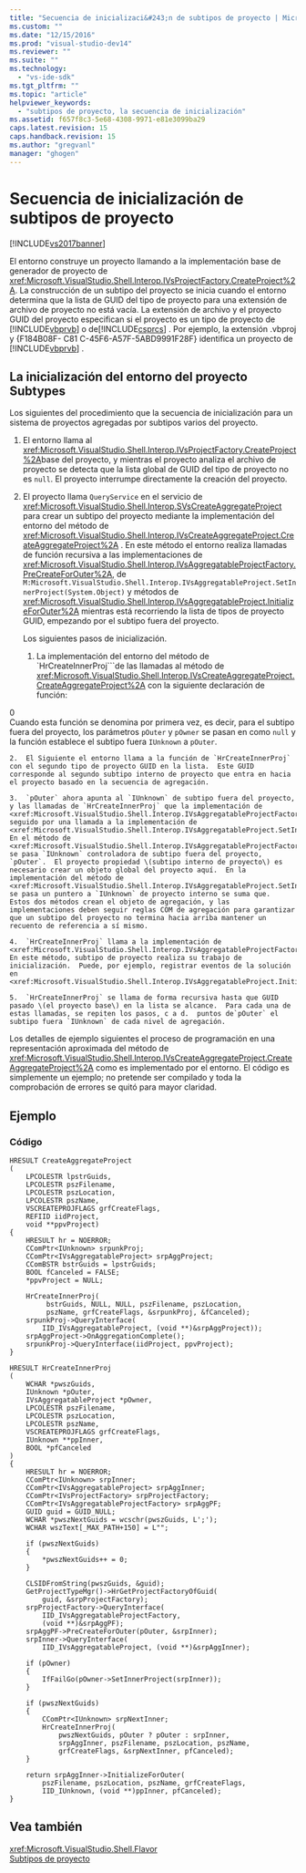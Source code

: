 ```yaml
---
title: "Secuencia de inicializaci&#243;n de subtipos de proyecto | Microsoft Docs"
ms.custom: ""
ms.date: "12/15/2016"
ms.prod: "visual-studio-dev14"
ms.reviewer: ""
ms.suite: ""
ms.technology: 
  - "vs-ide-sdk"
ms.tgt_pltfrm: ""
ms.topic: "article"
helpviewer_keywords: 
  - "subtipos de proyecto, la secuencia de inicialización"
ms.assetid: f657f8c3-5e68-4308-9971-e81e3099ba29
caps.latest.revision: 15
caps.handback.revision: 15
ms.author: "gregvanl"
manager: "ghogen"
---
```

# Secuencia de inicializaci&#243;n de subtipos de proyecto
[!INCLUDE[vs2017banner](../../code-quality/includes/vs2017banner.md)]

El entorno construye un proyecto llamando a la implementación base de generador de proyecto de <xref:Microsoft.VisualStudio.Shell.Interop.IVsProjectFactory.CreateProject%2A>.  La construcción de un subtipo del proyecto se inicia cuando el entorno determina que la lista de GUID del tipo de proyecto para una extensión de archivo de proyecto no está vacía.  La extensión de archivo y el proyecto GUID del proyecto especifican si el proyecto es un tipo de proyecto de [!INCLUDE[vbprvb](../../code-quality/includes/vbprvb_md.md)] o de[!INCLUDE[csprcs](../../data-tools/includes/csprcs_md.md)] .  Por ejemplo, la extensión .vbproj y {F184B08F\- C81 C\-45F6\-A57F\-5ABD9991F28F} identifica un proyecto de [!INCLUDE[vbprvb](../../code-quality/includes/vbprvb_md.md)] .  
  
## La inicialización del entorno del proyecto Subtypes  
 Los siguientes del procedimiento que la secuencia de inicialización para un sistema de proyectos agregadas por subtipos varios del proyecto.  
  
1.  El entorno llama al <xref:Microsoft.VisualStudio.Shell.Interop.IVsProjectFactory.CreateProject%2A>base del proyecto, y mientras el proyecto analiza el archivo de proyecto se detecta que la lista global de GUID del tipo de proyecto no es `null`.  El proyecto interrumpe directamente la creación del proyecto.  
  
2.  El proyecto llama `QueryService` en el servicio de <xref:Microsoft.VisualStudio.Shell.Interop.SVsCreateAggregateProject> para crear un subtipo del proyecto mediante la implementación del entorno del método de <xref:Microsoft.VisualStudio.Shell.Interop.IVsCreateAggregateProject.CreateAggregateProject%2A> .  En este método el entorno realiza llamadas de función recursiva a las implementaciones de <xref:Microsoft.VisualStudio.Shell.Interop.IVsAggregatableProjectFactory.PreCreateForOuter%2A>, de `M:Microsoft.VisualStudio.Shell.Interop.IVsAggregatableProject.SetInnerProject(System.Object)` y métodos de <xref:Microsoft.VisualStudio.Shell.Interop.IVsAggregatableProject.InitializeForOuter%2A> mientras está recorriendo la lista de tipos de proyecto GUID, empezando por el subtipo fuera del proyecto.  
  
     Los siguientes pasos de inicialización.  
  
    1.  La implementación del entorno del método de `HrCreateInnerProj```de las llamadas al método de <xref:Microsoft.VisualStudio.Shell.Interop.IVsCreateAggregateProject.CreateAggregateProject%2A> con la siguiente declaración de función:  
  
<CodeContentPlaceHolder>0</CodeContentPlaceHolder>  
         Cuando esta función se denomina por primera vez, es decir, para el subtipo fuera del proyecto, los parámetros `pOuter` y `pOwner` se pasan en como `null` y la función establece el subtipo fuera `IUnknown` a `pOuter`.  
  
    2.  El Siguiente el entorno llama a la función de `HrCreateInnerProj` con el segundo tipo de proyecto GUID en la lista.  Este GUID corresponde al segundo subtipo interno de proyecto que entra en hacia el proyecto basado en la secuencia de agregación.  
  
    3.  `pOuter` ahora apunta al `IUnknown` de subtipo fuera del proyecto, y las llamadas de `HrCreateInnerProj` que la implementación de <xref:Microsoft.VisualStudio.Shell.Interop.IVsAggregatableProjectFactory.PreCreateForOuter%2A> seguido por una llamada a la implementación de <xref:Microsoft.VisualStudio.Shell.Interop.IVsAggregatableProject.SetInnerProject%2A>.  En el método de <xref:Microsoft.VisualStudio.Shell.Interop.IVsAggregatableProjectFactory.PreCreateForOuter%2A> se pasa `IUnknown` controladora de subtipo fuera del proyecto, `pOuter`.  El proyecto propiedad \(subtipo interno de proyecto\) es necesario crear un objeto global del proyecto aquí.  En la implementación del método de <xref:Microsoft.VisualStudio.Shell.Interop.IVsAggregatableProject.SetInnerProject%2A> se pasa un puntero a `IUnknown` de proyecto interno se suma que.  Estos dos métodos crean el objeto de agregación, y las implementaciones deben seguir reglas COM de agregación para garantizar que un subtipo del proyecto no termina hacia arriba mantener un recuento de referencia a sí mismo.  
  
    4.  `HrCreateInnerProj` llama a la implementación de <xref:Microsoft.VisualStudio.Shell.Interop.IVsAggregatableProjectFactory.PreCreateForOuter%2A>.  En este método, subtipo de proyecto realiza su trabajo de inicialización.  Puede, por ejemplo, registrar eventos de la solución en <xref:Microsoft.VisualStudio.Shell.Interop.IVsAggregatableProject.InitializeForOuter%2A>.  
  
    5.  `HrCreateInnerProj` se llama de forma recursiva hasta que GUID pasado \(el proyecto base\) en la lista se alcance.  Para cada una de estas llamadas, se repiten los pasos, c a d.  puntos de`pOuter` el subtipo fuera `IUnknown` de cada nivel de agregación.  
  
 Los detalles de ejemplo siguientes el proceso de programación en una representación aproximada del método de <xref:Microsoft.VisualStudio.Shell.Interop.IVsCreateAggregateProject.CreateAggregateProject%2A> como es implementado por el entorno.  El código es simplemente un ejemplo; no pretende ser compilado y toda la comprobación de errores se quitó para mayor claridad.  
  
## Ejemplo  
  
### Código  
  
```  
HRESULT CreateAggregateProject  
(  
    LPCOLESTR lpstrGuids,   
    LPCOLESTR pszFilename,   
    LPCOLESTR pszLocation,  
    LPCOLESTR pszName,   
    VSCREATEPROJFLAGS grfCreateFlags,   
    REFIID iidProject,   
    void **ppvProject)  
{  
    HRESULT hr = NOERROR;  
    CComPtr<IUnknown> srpunkProj;  
    CComPtr<IVsAggregatableProject> srpAggProject;  
    CComBSTR bstrGuids = lpstrGuids;  
    BOOL fCanceled = FALSE;  
    *ppvProject = NULL;  
  
    HrCreateInnerProj(  
         bstrGuids, NULL, NULL, pszFilename, pszLocation,   
         pszName, grfCreateFlags, &srpunkProj, &fCanceled);  
    srpunkProj->QueryInterface(  
        IID_IVsAggregatableProject, (void **)&srpAggProject));  
    srpAggProject->OnAggregationComplete();  
    srpunkProj->QueryInterface(iidProject, ppvProject);  
}  
  
HRESULT HrCreateInnerProj  
(  
    WCHAR *pwszGuids,   
    IUnknown *pOuter,   
    IVsAggregatableProject *pOwner,   
    LPCOLESTR pszFilename,   
    LPCOLESTR pszLocation,  
    LPCOLESTR pszName,   
    VSCREATEPROJFLAGS grfCreateFlags,   
    IUnknown **ppInner,   
    BOOL *pfCanceled  
)  
{  
    HRESULT hr = NOERROR;  
    CComPtr<IUnknown> srpInner;  
    CComPtr<IVsAggregatableProject> srpAggInner;  
    CComPtr<IVsProjectFactory> srpProjectFactory;  
    CComPtr<IVsAggregatableProjectFactory> srpAggPF;  
    GUID guid = GUID_NULL;  
    WCHAR *pwszNextGuids = wcschr(pwszGuids, L';');  
    WCHAR wszText[_MAX_PATH+150] = L"";  
  
    if (pwszNextGuids)  
    {  
        *pwszNextGuids++ = 0;  
    }  
  
    CLSIDFromString(pwszGuids, &guid);  
    GetProjectTypeMgr()->HrGetProjectFactoryOfGuid(  
        guid, &srpProjectFactory);  
    srpProjectFactory->QueryInterface(  
        IID_IVsAggregatableProjectFactory,   
        (void **)&srpAggPF);  
    srpAggPF->PreCreateForOuter(pOuter, &srpInner);  
    srpInner->QueryInterface(  
        IID_IVsAggregatableProject, (void **)&srpAggInner);  
  
    if (pOwner)  
    {  
        IfFailGo(pOwner->SetInnerProject(srpInner));  
    }  
  
    if (pwszNextGuids)  
    {  
        CComPtr<IUnknown> srpNextInner;  
        HrCreateInnerProj(  
            pwszNextGuids, pOuter ? pOuter : srpInner,   
            srpAggInner, pszFilename, pszLocation, pszName,   
            grfCreateFlags, &srpNextInner, pfCanceled);  
    }  
  
    return srpAggInner->InitializeForOuter(  
        pszFilename, pszLocation, pszName, grfCreateFlags,   
        IID_IUnknown, (void **)ppInner, pfCanceled);  
}  
```  
  
## Vea también  
 <xref:Microsoft.VisualStudio.Shell.Flavor>   
 [Subtipos de proyecto](../../extensibility/internals/project-subtypes.md)